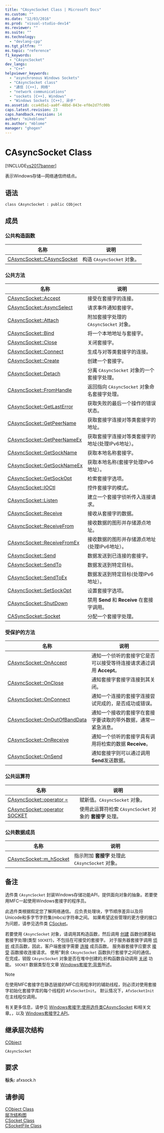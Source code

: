 ```yaml
---
title: "CAsyncSocket Class | Microsoft Docs"
ms.custom: ""
ms.date: "12/03/2016"
ms.prod: "visual-studio-dev14"
ms.reviewer: ""
ms.suite: ""
ms.technology: 
  - "devlang-cpp"
ms.tgt_pltfrm: ""
ms.topic: "reference"
f1_keywords: 
  - "CAsyncSocket"
dev_langs: 
  - "C++"
helpviewer_keywords: 
  - "asynchronous Windows Sockets"
  - "CAsyncSocket class"
  - "通信 [C++], 网络"
  - "network communications"
  - "sockets [C++], Windows"
  - "Windows Sockets [C++], 异步"
ms.assetid: cca4d5a1-aa0f-48bd-843e-ef0e2d7fc00b
caps.latest.revision: 23
caps.handback.revision: 14
author: "mikeblome"
ms.author: "mblome"
manager: "ghogen"
---
```

# CAsyncSocket Class
[!INCLUDE[vs2017banner](../../assembler/inline/includes/vs2017banner.md)]

表示Windows存储—网络通信终结点。  
  
## 语法  
  
```  
class CAsyncSocket : public CObject  
```  
  
## 成员  
  
### 公共构造函数  
  
|名称|说明|  
|--------|--------|  
|[CAsyncSocket::CAsyncSocket](../Topic/CAsyncSocket::CAsyncSocket.md)|构造 `CAsyncSocket` 对象。|  
  
### 公共方法  
  
|名称|说明|  
|--------|--------|  
|[CAsyncSocket::Accept](../Topic/CAsyncSocket::Accept.md)|接受在套接字的连接。|  
|[CAsyncSocket::AsyncSelect](../Topic/CAsyncSocket::AsyncSelect.md)|请求事件通知套接字。|  
|[CAsyncSocket::Attach](../Topic/CAsyncSocket::Attach.md)|附加套接字处理的 `CAsyncSocket` 对象。|  
|[CAsyncSocket::Bind](../Topic/CAsyncSocket::Bind.md)|将一个本地地址与套接字。|  
|[CAsyncSocket::Close](../Topic/CAsyncSocket::Close.md)|关闭套接字。|  
|[CAsyncSocket::Connect](../Topic/CAsyncSocket::Connect.md)|生成与对等类套接字的连接。|  
|[CAsyncSocket::Create](../Topic/CAsyncSocket::Create.md)|创建一个套接字。|  
|[CAsyncSocket::Detach](../Topic/CAsyncSocket::Detach.md)|分离 `CAsyncSocket` 对象的一个套接字处理。|  
|[CAsyncSocket::FromHandle](../Topic/CAsyncSocket::FromHandle.md)|返回指向 `CAsyncSocket` 对象命名套接字处理。|  
|[CAsyncSocket::GetLastError](../Topic/CAsyncSocket::GetLastError.md)|获取失败的最后一个操作的错误状态。|  
|[CAsyncSocket::GetPeerName](../Topic/CAsyncSocket::GetPeerName.md)|获取套接字连接对等类套接字的地址。|  
|[CAsyncSocket::GetPeerNameEx](../Topic/CAsyncSocket::GetPeerNameEx.md)|获取套接字连接对等类套接字的地址\(处理IPv6地址）。|  
|[CAsyncSocket::GetSockName](../Topic/CAsyncSocket::GetSockName.md)|获取本地名称套接字。|  
|[CAsyncSocket::GetSockNameEx](../Topic/CAsyncSocket::GetSockNameEx.md)|获取本地名称\(套接字处理IPv6地址）。|  
|[CAsyncSocket::GetSockOpt](../Topic/CAsyncSocket::GetSockOpt.md)|检索套接字选项。|  
|[CAsyncSocket::IOCtl](../Topic/CAsyncSocket::IOCtl.md)|控件套接字的模式。|  
|[CAsyncSocket::Listen](../Topic/CAsyncSocket::Listen.md)|建立一个套接字侦听传入连接请求。|  
|[CAsyncSocket::Receive](../Topic/CAsyncSocket::Receive.md)|接收从套接字的数据。|  
|[CAsyncSocket::ReceiveFrom](../Topic/CAsyncSocket::ReceiveFrom.md)|接收数据的图形并存储源点地址。|  
|[CAsyncSocket::ReceiveFromEx](../Topic/CAsyncSocket::ReceiveFromEx.md)|接收数据的图形并存储源点地址\(处理IPv6地址）。|  
|[CAsyncSocket::Send](../Topic/CAsyncSocket::Send.md)|数据发送到已连接的套接字。|  
|[CAsyncSocket::SendTo](../Topic/CAsyncSocket::SendTo.md)|数据发送到特定目标。|  
|[CAsyncSocket::SendToEx](../Topic/CAsyncSocket::SendToEx.md)|数据发送到特定目标\(处理IPv6地址）。|  
|[CAsyncSocket::SetSockOpt](../Topic/CAsyncSocket::SetSockOpt.md)|设置套接字选项。|  
|[CAsyncSocket::ShutDown](../Topic/CAsyncSocket::ShutDown.md)|禁用 **Send** 和 **Receive** 在套接字调用。|  
|[CASyncSocket::Socket](../Topic/CASyncSocket::Socket.md)|分配一个套接字处理。|  
  
### 受保护的方法  
  
|名称|说明|  
|--------|--------|  
|[CAsyncSocket::OnAccept](../Topic/CAsyncSocket::OnAccept.md)|通知一个侦听的套接字它是否可以接受等待连接请求通过调用 **Accept**。|  
|[CAsyncSocket::OnClose](../Topic/CAsyncSocket::OnClose.md)|通知套接字套接字连接到其关闭。|  
|[CAsyncSocket::OnConnect](../Topic/CAsyncSocket::OnConnect.md)|通知一个连接的套接字连接尝试完成的，是否成功或错误。|  
|[CAsyncSocket::OnOutOfBandData](../Topic/CAsyncSocket::OnOutOfBandData.md)|通知一个接收的套接字在套接字要读取的带外数据，通常一紧急消息。|  
|[CAsyncSocket::OnReceive](../Topic/CAsyncSocket::OnReceive.md)|通知一个侦听的套接字具有调用将检索的数据 **Receive**。|  
|[CAsyncSocket::OnSend](../Topic/CAsyncSocket::OnSend.md)|通知套接字则可以通过调用 **Send**发送数据。|  
  
### 公共运算符  
  
|名称|说明|  
|--------|--------|  
|[CAsyncSocket::operator \=](../Topic/CAsyncSocket::operator%20=.md)|赋新值。`CAsyncSocket` 对象。|  
|[CAsyncSocket::operator SOCKET](../Topic/CAsyncSocket::operator%20SOCKET.md)|使用此运算符检索 `CAsyncSocket` 对象的 **套接字** 处理。|  
  
### 公共数据成员  
  
|名称|说明|  
|--------|--------|  
|[CAsyncSocket::m\_hSocket](../Topic/CAsyncSocket::m_hSocket.md)|指示附加 **套接字** 处理此 `CAsyncSocket` 对象。|  
  
## 备注  
 选件类 `CAsyncSocket` 封装Windows存储功能API，提供面向对象的抽象。若要使用MFC一起使用Windows套接字的程序员。  
  
 此选件类根据假定您了解网络通信。  应负责处理块，字节顺序差异以及将Unicode和多字节字符集\(mbcs\)字符串之间。  如果希望这些管理的更方便的接口为问题，请参见选件类 [CSocket](../../mfc/reference/csocket-class.md)。  
  
 若要使用 `CAsyncSocket` 对象，请调用其构造函数，然后调用 [创建](../Topic/CAsyncSocket::Create.md) 函数创建基础套接字处理\(类型 `SOCKET`\)，不包括在可接受的套接字。  对于服务器套接字调用 [侦听](../Topic/CAsyncSocket::Listen.md) 成员函数，因此，客户端套接字需要 [连接](../Topic/CAsyncSocket::Connect.md) 成员函数。  服务器套接字应要求 [接受](../Topic/CAsyncSocket::Accept.md) 函数接收连接请求。  使用"剩余 `CAsyncSocket` 函数执行套接字之间的通信。  在完成，销毁 `CAsyncSocket` 对象是否在堆中创建的;析构函数自动调用 [关闭](../Topic/CAsyncSocket::Close.md) 功能。  `SOCKET` 数据类型在文章 [Windows套接字:背景](../../mfc/windows-sockets-background.md)所述。  
  
> [!NOTE]
>  在使用MFC套接字在静态链接的MFC应用程序时的辅助线程，则必须对使用套接字初始化套接字库的每个线程的 `AfxSocketInit`。  默认情况下，`AfxSocketInit` 在主线程仅调用。  
  
 有关更多信息，请参见 [Windows套接字:使用选件类CAsyncSocket](../../mfc/windows-sockets-using-class-casyncsocket.md) 和相关文章。，以及 [Windows套接字2 API](http://msdn.microsoft.com/library/windows/desktop/ms740673)。  
  
## 继承层次结构  
 [CObject](../../mfc/reference/cobject-class.md)  
  
 `CAsyncSocket`  
  
## 要求  
 **标头:** afxsock.h  
  
## 请参阅  
 [CObject Class](../../mfc/reference/cobject-class.md)   
 [层次结构图](../../mfc/hierarchy-chart.md)   
 [CSocket Class](../../mfc/reference/csocket-class.md)   
 [CSocketFile Class](../../mfc/reference/csocketfile-class.md)